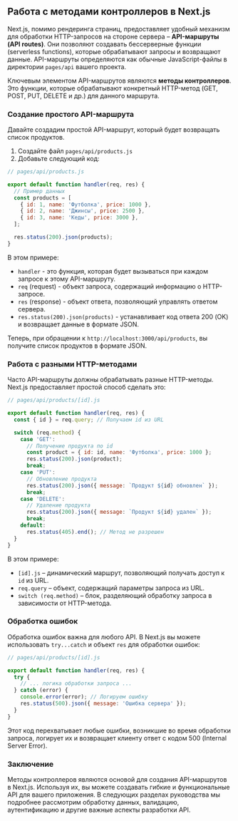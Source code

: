 ## Работа с методами контроллеров в Next.js

Next.js, помимо рендеринга страниц, предоставляет удобный механизм для обработки HTTP-запросов на стороне сервера – **API-маршруты (API routes)**. Они позволяют создавать бессерверные функции (serverless functions), которые обрабатывают запросы и возвращают данные. API-маршруты определяются как обычные JavaScript-файлы в директории `pages/api` вашего проекта.

Ключевым элементом API-маршрутов являются **методы контроллеров**.  Это функции, которые обрабатывают конкретный HTTP-метод (GET, POST, PUT, DELETE и др.) для данного маршрута. 

### Создание простого API-маршрута

Давайте создадим простой API-маршрут, который будет возвращать список продуктов.

1. Создайте файл `pages/api/products.js`
2. Добавьте следующий код:

```javascript
// pages/api/products.js

export default function handler(req, res) {
  // Пример данных
  const products = [
    { id: 1, name: 'Футболка', price: 1000 },
    { id: 2, name: 'Джинсы', price: 2500 },
    { id: 3, name: 'Кеды', price: 3000 },
  ];

  res.status(200).json(products);
}
```

В этом примере:
- `handler` - это функция, которая будет вызываться при каждом запросе к этому API-маршруту.
- `req` (request) - объект запроса, содержащий информацию о HTTP-запросе.
- `res` (response) - объект ответа, позволяющий управлять ответом сервера.
- `res.status(200).json(products)` - устанавливает код ответа 200 (OK) и возвращает данные в формате JSON.

Теперь, при обращении к `http://localhost:3000/api/products`, вы получите список продуктов в формате JSON.

### Работа с разными HTTP-методами

Часто API-маршруты должны обрабатывать разные HTTP-методы. Next.js предоставляет простой способ сделать это:

```javascript
// pages/api/products/[id].js

export default function handler(req, res) {
  const { id } = req.query; // Получаем id из URL

  switch (req.method) {
    case 'GET':
      // Получение продукта по id
      const product = { id: id, name: 'Футболка', price: 1000 };
      res.status(200).json(product);
      break;
    case 'PUT':
      // Обновление продукта
      res.status(200).json({ message: `Продукт ${id} обновлен` });
      break;
    case 'DELETE':
      // Удаление продукта
      res.status(200).json({ message: `Продукт ${id} удален` });
      break;
    default:
      res.status(405).end(); // Метод не разрешен
  }
}
```

В этом примере:

- `[id].js` – динамический маршрут, позволяющий получать доступ к `id` из URL.
-  `req.query` – объект, содержащий параметры запроса из URL.
-  `switch (req.method)` – блок, разделяющий обработку запроса в зависимости от HTTP-метода.

### Обработка ошибок

Обработка ошибок важна для любого API. В Next.js вы можете использовать `try...catch` и объект `res` для обработки ошибок:

```javascript
// pages/api/products/[id].js

export default function handler(req, res) {
  try {
    // ... логика обработки запроса ...
  } catch (error) {
    console.error(error); // Логируем ошибку
    res.status(500).json({ message: 'Ошибка сервера' });
  }
}
```

Этот код перехватывает любые ошибки, возникшие во время обработки запроса, логирует их и возвращает клиенту ответ с кодом 500 (Internal Server Error).

###  Заключение

Методы контроллеров являются основой для создания API-маршрутов в Next.js. Используя их, вы можете создавать гибкие и функциональные API для вашего приложения. В следующих разделах руководства мы подробнее рассмотрим обработку данных, валидацию, аутентификацию и другие важные аспекты разработки API. 
